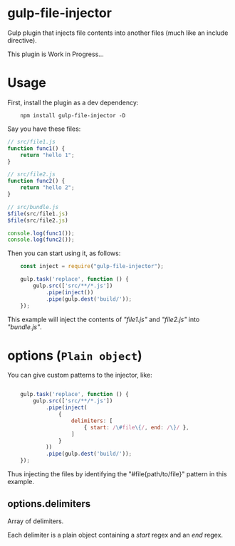 # gulp-file-injector

Gulp plugin that injects file contents into another files (much like an include directive).

This plugin is Work in Progress...

# Usage

First, install the plugin as a dev dependency:
```
    npm install gulp-file-injector -D
```

Say you have these files:
```javascript
// src/file1.js
function func1() {
    return "hello 1";
}
```

```javascript
// src/file2.js
function func2() {
    return "hello 2";
}
```

```javascript
// src/bundle.js
$file(src/file1.js)
$file(src/file2.js)

console.log(func1());
console.log(func2());
```
Then you can start using it, as follows:
```javascript
    const inject = require("gulp-file-injector");

    gulp.task('replace', function () {
        gulp.src(['src/**/*.js'])
            .pipe(inject())
            .pipe(gulp.dest('build/'));
    });
```

This example will inject the contents of *"file1.js"* and *"file2.js"* into *"bundle.js"*.

# options (`Plain object`)

You can give custom patterns to the injector, like:
```javascript

    gulp.task('replace', function () {
        gulp.src(['src/**/*.js'])
            .pipe(inject(
                {
                    delimiters: [
                        { start: /\#file\{/, end: /\}/ },
                    ]
                }
            ))
            .pipe(gulp.dest('build/'));
    });
```

Thus injecting the files by identifying the "#file{path/to/file}" pattern
in this example.

## options.delimiters
Array of delimiters.

Each delimiter is a plain object containing a *start* regex and an *end* regex. 
